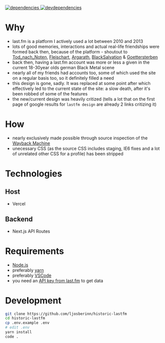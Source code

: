 [![dependencies][dependencies-image] ][dependencies-url]
[![devdependencies][devdependencies-image] ][devdependencies-url]

[dependencies-image]: https://david-dm.org/ljosberinn/historic-lastfm.png
[dependencies-url]: https://david-dm.org/ljosberinn/historic-lastfm
[devdependencies-image]: https://david-dm.org/ljosberinn/historic-lastfm/dev-status.png
[devdependencies-url]: https://david-dm.org/ljosberinn/historic-lastfm#info=devDependencies

# Why

- last.fm is a platform I actively used a lot between 2010 and 2013
- lots of good memories, interactions and actual real-life friendships were formed back then, because of the platform - shoutout to [Tod_nach_Noten](https://last.fm/user/Tod_nach_Noten), [Fleischart](https://last.fm/user/Fleischart), [Argarath](https://last.fm/user/Argarath), [BlackSalvation](https://last.fm/user/BlackSalvation) & [Goettersterben](https://last.fm/user/Goettersterben)
- back then, having a last.fm account was more or less a given in the current 18-30year olds german Black Metal scene
- nearly all of my friends had accounts too, some of which used the site on a regular basis too, so it definitely filled a need
- this design is gone, sadly. It was replaced at some point after which effectively led to the current state of the site: a slow death, after it's been robbed of some of the features
- the new/current design was heavily critized (tells a lot that on the first page of google results for `lastfm design` are already 2 links critizing it)

# How

- nearly exclusively made possible through source inspection of the [Wayback Machine](https://web.archive.org/web/20130605105804/http://last.fm/user/xhs207ga)
- unecessary CSS (as the source CSS includes staging, IE6 fixes and a lot of unrelated other CSS for a profile) has been stripped

# Technologies

## Host

- Vercel

## Backend

- Next.js API Routes

# Requirements

- [Node.js](https://nodejs.org/en/)
- preferably [yarn](https://yarnpkg.com/en/)
- preferably [VSCode](https://code.visualstudio.com/insiders/)
- you need an [API key from last.fm](https://www.last.fm/api/account/create) to get data

# Development

```bash
git clone https://github.com/ljosberinn/historic-lastfm
cd historic-lastfm
cp .env.example .env
# edit .env
yarn install
code .
```
